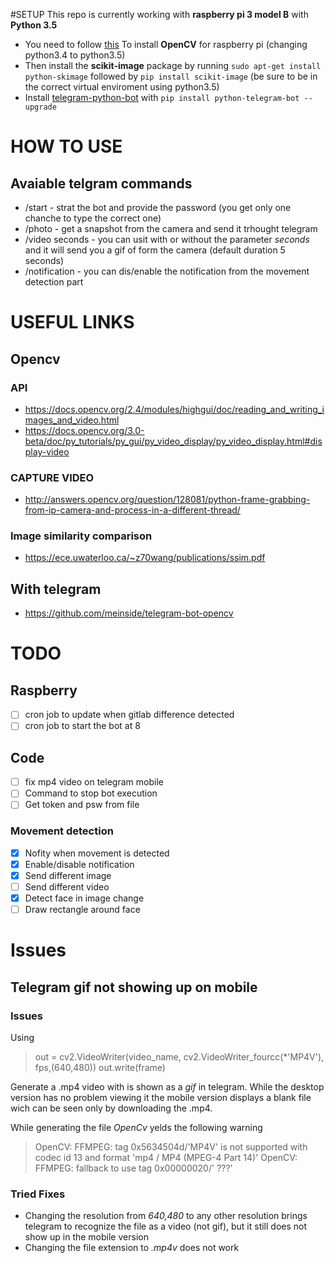 #SETUP
This repo is currently working with **raspberry pi 3 model B** with **Python 3.5**
* You need to follow [this](https://www.pyimagesearch.com/2016/04/18/install-guide-raspberry-pi-3-raspbian-jessie-opencv-3/)
To install **OpenCV** for raspberry pi (changing python3.4 to python3.5)
* Then install the **scikit-image** package by running `sudo apt-get install python-skimage` followed by `pip install scikit-image` (be sure to be in the correct virtual enviroment using python3.5)
* Install [telegram-python-bot](https://github.com/python-telegram-bot/python-telegram-bot) with `pip install python-telegram-bot --upgrade`


# HOW TO USE

## Avaiable telgram commands
* /start - strat the bot and provide the password (you get only one chanche to type the correct one)
* /photo - get a snapshot from the camera and send it trhought telegram 
* /video seconds - you can usit with or without the parameter *seconds* and it will send you a gif of form the camera (default duration 5 seconds)
* /notification - you can dis/enable the notification from the movement detection part




# USEFUL LINKS
## Opencv 
### API
* https://docs.opencv.org/2.4/modules/highgui/doc/reading_and_writing_images_and_video.html
* https://docs.opencv.org/3.0-beta/doc/py_tutorials/py_gui/py_video_display/py_video_display.html#display-video

### CAPTURE VIDEO
* http://answers.opencv.org/question/128081/python-frame-grabbing-from-ip-camera-and-process-in-a-different-thread/

### Image similarity comparison
* https://ece.uwaterloo.ca/~z70wang/publications/ssim.pdf

## With telegram
* https://github.com/meinside/telegram-bot-opencv


# TODO

## Raspberry
- [ ] cron job to update when gitlab difference detected
- [ ] cron job to start the bot at 8 

## Code
- [ ] fix mp4 video on telegram mobile
- [ ] Command to stop bot execution
- [ ] Get token and psw from file

### Movement detection
- [X] Nofity when movement is detected 
- [X] Enable/disable notification
- [X] Send different image
- [ ] Send different video
- [X] Detect face in image change
- [ ] Draw rectangle around face

# Issues

## Telegram gif not showing up on mobile
### Issues
Using 
> out = cv2.VideoWriter(video_name, cv2.VideoWriter_fourcc(*'MP4V'), fps,(640,480))
out.write(frame)


Generate a .mp4 video with is shown as a *gif* in telegram. While the desktop version has no problem viewing it the mobile version 
displays a blank file wich can be seen only by downloading the .mp4.

While generating the file *OpenCv* yelds the following warning
> OpenCV: FFMPEG: tag 0x5634504d/'MP4V' is not supported with codec id 13 and format 'mp4 / MP4 (MPEG-4 Part 14)'
OpenCV: FFMPEG: fallback to use tag 0x00000020/' ???'


### Tried Fixes
* Changing the resolution from *640,480* to any other resolution brings telegram to recognize the file as a video (not gif), but it still does not show up in the mobile version
* Changing the file extension to *.mp4v* does not work 
